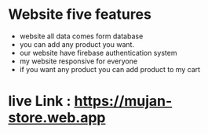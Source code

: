 # Website five features
- website all data comes form database
- you can add any product you want.
- our website have firebase authentication system
- my website responsive for everyone
- if you want any product you can add product to my cart

# live Link : https://mujan-store.web.app